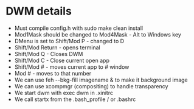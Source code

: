 # DWM details

- Must compile config.h with sudo make clean install
- Mod1Mask should be changed to Mod4Mask - Alt to Windows key
- DMenu is set to Shift/Mod P - changed to D
- Shift/Mod Return - opens terminal 
- Shift/Mod Q - Closes DWM
- Shift/Mod C - Close current open app
- Shift/Mod # - moves current app to # window
- Mod # - moves to that number
- We can use feh --bkg-fill imagename & to make it background image
- We can use xcompmgr (compositing) to handle transparency
- We start dwm with exec dwm in .xinitrc
- We call startx from the .bash_profile / or .bashrc
